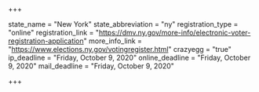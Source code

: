 +++

state_name = "New York"
state_abbreviation = "ny"
registration_type = "online"
registration_link = "https://dmv.ny.gov/more-info/electronic-voter-registration-application"
more_info_link = "https://www.elections.ny.gov/votingregister.html"
crazyegg = "true"
ip_deadline = "Friday, October 9, 2020"
online_deadline = "Friday, October 9, 2020"
mail_deadline = "Friday, October 9, 2020"

+++